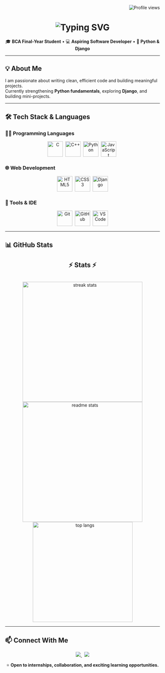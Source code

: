 <!-- Visitor Counter at Top-Right -->
<p align="right">
  <img src="https://komarev.com/ghpvc/?username=T-Saurav-25&style=flat-square&color=blue" alt="Profile views"/>
</p>

<!-- One-Time Animated Name (Dark Red, smaller size) -->
<h1 align="center">
  <img src="https://readme-typing-svg.herokuapp.com?font=Fira+Code&size=28&duration=4000&color=8B0000&center=true&vCenter=true&repeat=false&lines=Hey,+it's+Saurav+Thakur" alt="Typing SVG"/>
</h1>




<p align="center">
🎓 <b>BCA Final-Year Student</b> • 💻 <b>Aspiring Software Developer</b> • 🌱 <b>Python & Django</b>
</p>

---

## 💡 About Me  
I am passionate about writing clean, efficient code and building meaningful projects.  
Currently strengthening **Python fundamentals**, exploring **Django**, and building mini-projects.

---

## 🛠 Tech Stack & Languages  

### 👨‍💻 Programming Languages
<p align="center">
<img src="https://cdn.jsdelivr.net/gh/devicons/devicon/icons/c/c-original.svg" width="50" height="50" title="C"/>&nbsp;
<img src="https://cdn.jsdelivr.net/gh/devicons/devicon/icons/cplusplus/cplusplus-original.svg" width="50" height="50" title="C++"/>&nbsp;
<img src="https://cdn.jsdelivr.net/gh/devicons/devicon/icons/python/python-original.svg" width="50" height="50" title="Python"/>&nbsp;
<img src="https://cdn.jsdelivr.net/gh/devicons/devicon/icons/javascript/javascript-original.svg" width="50" height="50" title="JavaScript"/>&nbsp;
</p>

### 🌐 Web Development
<p align="center">
<img src="https://cdn.jsdelivr.net/gh/devicons/devicon/icons/html5/html5-original.svg" width="50" height="50" title="HTML5"/>&nbsp;
<img src="https://cdn.jsdelivr.net/gh/devicons/devicon/icons/css3/css3-original.svg" width="50" height="50" title="CSS3"/>&nbsp;
<img src="https://cdn.jsdelivr.net/gh/devicons/devicon/icons/django/django-plain.svg" width="50" height="50" title="Django"/>
</p>

### 🧰 Tools & IDE
<p align="center">
<img src="https://cdn.jsdelivr.net/gh/devicons/devicon/icons/git/git-original.svg" width="50" height="50" title="Git"/>&nbsp;
<img src="https://cdn.jsdelivr.net/gh/devicons/devicon/icons/github/github-original.svg" width="50" height="50" title="GitHub"/>&nbsp;
<img src="https://cdn.jsdelivr.net/gh/devicons/devicon/icons/vscode/vscode-original.svg" width="50" height="50" title="VS Code"/>
</p>

---

## 📊 GitHub Stats  

<h2 align="center">⚡ Stats ⚡</h2>
<br>
<div align="center">
  <!-- Streak Stats -->
  <img width=390 src="https://github-readme-streak-stats-salesp07.vercel.app/?user=T-Saurav-25&theme=react&border_radius=10" alt="streak stats"/>
  
  <!-- Total GitHub Stats -->
  <img width=390 src="https://github-readme-stats-salesp07.vercel.app/api?username=T-Saurav-25&show_icons=true&theme=react&rank_icon=github&border_radius=10" alt="readme stats" />
  <br/>
  
  <!-- Top Languages -->
  <img width=325 align="center" src="https://github-readme-stats-salesp07.vercel.app/api/top-langs/?username=T-Saurav-25&langs_count=8&layout=compact&theme=react&border_radius=10" alt="top langs" />
</div>

---

## 📫 Connect With Me  

<p align="center">
<a href="https://www.linkedin.com/in/saurav-thakur-099943375">
<img src="https://img.shields.io/badge/LinkedIn-0A66C2?style=for-the-badge&logo=linkedin&logoColor=white" />
</a>
&nbsp;
<a href="mailto:t.saurav3239@gmail.com">
<img src="https://img.shields.io/badge/Email-D14836?style=for-the-badge&logo=gmail&logoColor=white" />
</a>
</p>

<p align="center">
⭐️ <b>Open to internships, collaboration, and exciting learning opportunities.</b>
</p>
